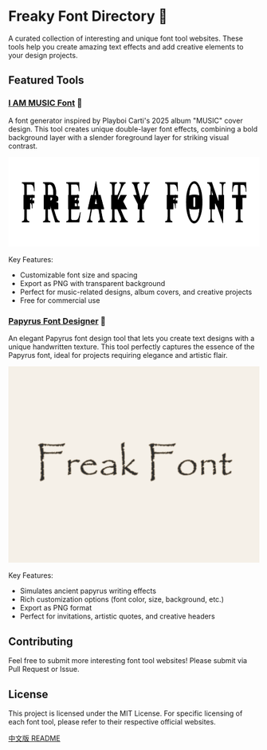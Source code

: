 # Freaky Font Directory 🎨

A curated collection of interesting and unique font tool websites. These tools help you create amazing text effects and add creative elements to your design projects.

## Featured Tools

### [I AM MUSIC Font](https://iammusicfont.com/) 🎵

A font generator inspired by Playboi Carti's 2025 album "MUSIC" cover design. This tool creates unique double-layer font effects, combining a bold background layer with a slender foreground layer for striking visual contrast.

<img src="images/iammusic-font.png" alt="I AM MUSIC Font Preview" width="600">

Key Features:
- Customizable font size and spacing
- Export as PNG with transparent background
- Perfect for music-related designs, album covers, and creative projects
- Free for commercial use

### [Papyrus Font Designer](https://papyrusfont.com) 📜

An elegant Papyrus font design tool that lets you create text designs with a unique handwritten texture. This tool perfectly captures the essence of the Papyrus font, ideal for projects requiring elegance and artistic flair.

<img src="images/papyrus-font.png" alt="Papyrus Font Preview" width="600">

Key Features:
- Simulates ancient papyrus writing effects
- Rich customization options (font color, size, background, etc.)
- Export as PNG format
- Perfect for invitations, artistic quotes, and creative headers

## Contributing

Feel free to submit more interesting font tool websites! Please submit via Pull Request or Issue.

## License

This project is licensed under the MIT License. For specific licensing of each font tool, please refer to their respective official websites.

[中文版 README](README_CN.md)


